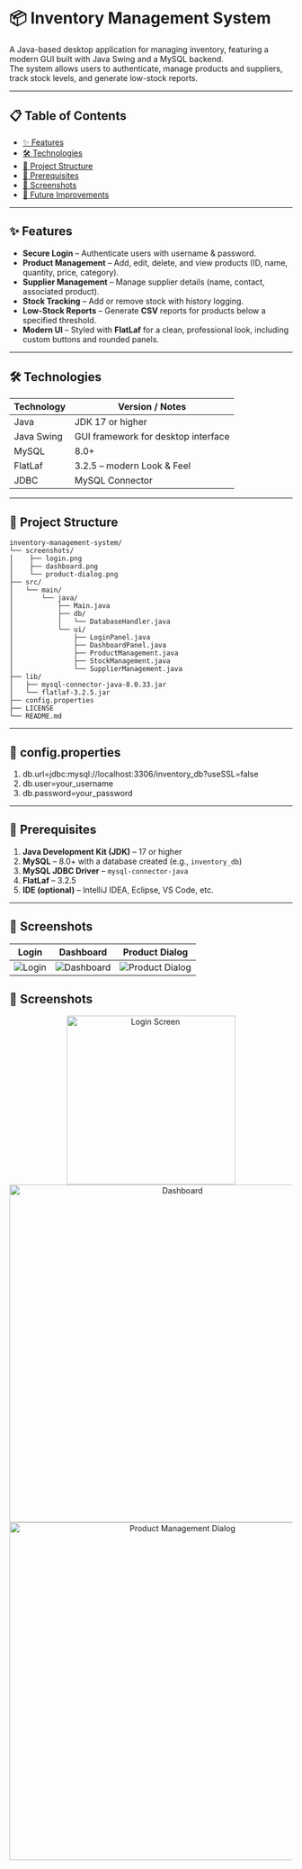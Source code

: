 # 📦 Inventory Management System

A Java-based desktop application for managing inventory, featuring a modern GUI built with Java Swing and a MySQL backend.  
The system allows users to authenticate, manage products and suppliers, track stock levels, and generate low-stock reports.

---

## 📋 Table of Contents

- [✨ Features](#-features)
- [🛠 Technologies](#-technologies)
- [📂 Project Structure](#-project-structure)
- [🔧 Prerequisites](#-prerequisites)
- [📸 Screenshots](#-screenshots)
- [🔮 Future Improvements](#-future-improvements)
---

## ✨ Features

- **Secure Login** – Authenticate users with username & password.  
- **Product Management** – Add, edit, delete, and view products (ID, name, quantity, price, category).  
- **Supplier Management** – Manage supplier details (name, contact, associated product).  
- **Stock Tracking** – Add or remove stock with history logging.  
- **Low-Stock Reports** – Generate **CSV** reports for products below a specified threshold.  
- **Modern UI** – Styled with **FlatLaf** for a clean, professional look, including custom buttons and rounded panels.

---

## 🛠 Technologies

| Technology | Version / Notes |
|------------|-----------------|
| Java       | JDK 17 or higher |
| Java Swing | GUI framework for desktop interface |
| MySQL      | 8.0+ |
| FlatLaf    | 3.2.5 – modern Look & Feel |
| JDBC       | MySQL Connector |

---

## 📂 Project Structure
```text
inventory-management-system/
└── screenshots/
│    ├── login.png
│    ├── dashboard.png
│    └── product-dialog.png
├── src/
│   └── main/
│       └── java/
│           ├── Main.java
│           ├── db/
│           │   └── DatabaseHandler.java
│           └── ui/
│               ├── LoginPanel.java
│               ├── DashboardPanel.java
│               ├── ProductManagement.java
│               ├── StockManagement.java
│               └── SupplierManagement.java
├── lib/
│   ├── mysql-connector-java-8.0.33.jar
│   └── flatlaf-3.2.5.jar
├── config.properties
├── LICENSE
└── README.md
```
---
##  🚀 config.properties 
1. db.url=jdbc:mysql://localhost:3306/inventory_db?useSSL=false
2. db.user=your_username
3. db.password=your_password
---

## 🔧 Prerequisites

1. **Java Development Kit (JDK)** – 17 or higher  
2. **MySQL** – 8.0+ with a database created (e.g., `inventory_db`)  
3. **MySQL JDBC Driver** – `mysql-connector-java`  
4. **FlatLaf** – 3.2.5  
5. **IDE (optional)** – IntelliJ IDEA, Eclipse, VS Code, etc.

---
## 📸 Screenshots

| Login | Dashboard | Product Dialog |
|-------|-----------|----------------|
| ![Login](./screenshots/login.png) | ![Dashboard](./screenshots/dashboard.png) | ![Product Dialog](./screenshots/product-dialog.png) |
## 📸 Screenshots

<p align="center">
  <img src="./screenshots/login.png" width="300" alt="Login Screen"/>
  <img src="./screenshots/dashboard.png" width="600" alt="Dashboard"/>
  <img src="./screenshots/product-dialog.png" width="600" alt="Product Management Dialog"/>
</p>
